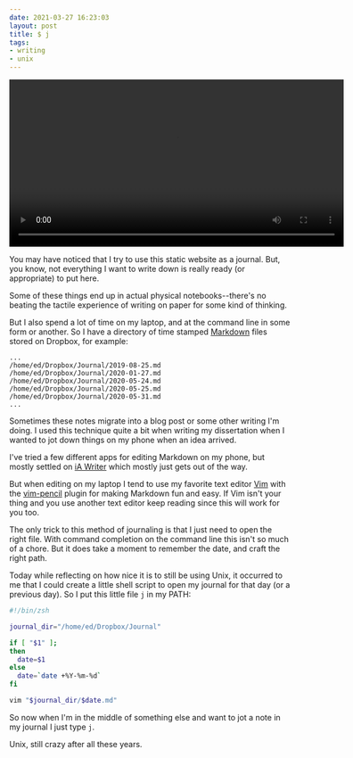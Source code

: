 ```yaml
---
date: 2021-03-27 16:23:03
layout: post
title: $ j
tags:
- writing
- unix
---
```



<video controls width="600" autoplay loop>
  <source src="/videos/j.mp4" type="video/mp4">
</video>

<br>

You may have noticed that I try to use this static website as a journal. But,
you know, not everything I want to write down is really ready (or appropriate)
to put here.

Some of these things end up in actual physical notebooks--there's no beating
the tactile experience of writing on paper for some kind of thinking.

But I also spend a lot of time on my laptop, and at the command line in some
form or another. So I have a directory of time stamped [Markdown] files stored
on Dropbox, for example:

    ...
    /home/ed/Dropbox/Journal/2019-08-25.md
    /home/ed/Dropbox/Journal/2020-01-27.md
    /home/ed/Dropbox/Journal/2020-05-24.md
    /home/ed/Dropbox/Journal/2020-05-25.md
    /home/ed/Dropbox/Journal/2020-05-31.md
    ...

Sometimes these notes migrate into a blog post or some other writing I'm doing.
I used this technique quite a bit when writing my dissertation when I wanted to
jot down things on my phone when an idea arrived.

I've tried a few different apps for editing Markdown on my phone, but mostly
settled on [iA Writer] which mostly just gets out of the way.

But when editing on my laptop I tend to use my favorite text editor [Vim] with
the [vim-pencil] plugin for making Markdown fun and easy. If Vim isn't your
thing and you use another text editor keep reading since this will work for you
too.

The only trick to this method of journaling is that I just need to open the
right file. With command completion on the command line this isn't so much of
a chore. But it does take a moment to remember the date, and craft the right
path.

Today while reflecting on how nice it is to still be using Unix, it occurred to
me that I could create a little shell script to open my journal for that day
(or a previous day). So I put this little file `j` in my PATH:

```zsh
#!/bin/zsh

journal_dir="/home/ed/Dropbox/Journal"

if [ "$1" ];
then
  date=$1
else
  date=`date +%Y-%m-%d`
fi

vim "$journal_dir/$date.md"
```

So now when I'm in the middle of something else and want to jot a note in
my journal I just type `j`.

Unix, still crazy after all these years.

[iA Writer]: https://ia.net/writer
[vim-pencil]: https://github.com/reedes/vim-pencil#readme
[Markdown]: https://en.wikipedia.org/wiki/Markdown
[Vim]: https://en.wikipedia.org/wiki/Vim_(text_editor)
